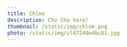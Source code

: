 ```yaml
---
title: Chloe
description: Cho Cho here!
thumbnail: /static/img/chloe.png
photo: /static/img/zl47240e4bc81.jpg
---
```

